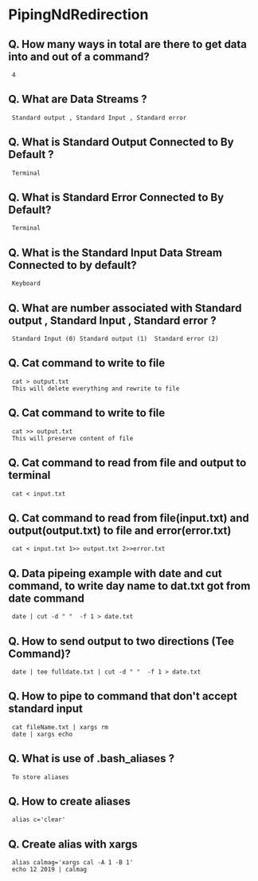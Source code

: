 # PipingNdRedirection

## Q. How many ways in total are there to get data into and out of a command?
     4

## Q. What are Data Streams ?
     Standard output , Standard Input , Standard error

## Q. What is Standard Output Connected to By Default ?
     Terminal

## Q. What is Standard Error Connected to By Default?
     Terminal

## Q. What is the Standard Input Data Stream Connected to by default?
     Keyboard

## Q. What are number associated with Standard output , Standard Input , Standard error ?
     Standard Input (0) Standard output (1)  Standard error (2)  

## Q. Cat command to write to file 
     cat > output.txt 
     This will delete everything and rewrite to file

## Q. Cat command to write to file 
     cat >> output.txt 
     This will preserve content of file

## Q. Cat command to read from file and output to terminal
     cat < input.txt 

## Q. Cat command to read from file(input.txt) and output(output.txt) to file and error(error.txt)  
     cat < input.txt 1>> output.txt 2>>error.txt

## Q. Data pipeing example with date and cut command, to write day name to dat.txt got from date command
     date | cut -d " "  -f 1 > date.txt

## Q. How to send output to two directions (Tee Command)?
     date | tee fulldate.txt | cut -d " "  -f 1 > date.txt

## Q. How to pipe to command that don't accept standard input
     cat fileName.txt | xargs rm
     date | xargs echo

## Q. What is use of .bash_aliases ?
     To store aliases

## Q. How to create aliases
     alias c='clear'

## Q. Create alias with xargs
     alias calmag='xargs cal -A 1 -B 1'
     echo 12 2019 | calmag
